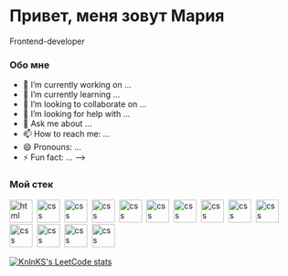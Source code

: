 <div id="header" aling="center">
  <h1>Привет, меня зовут Мария</h1
  <h3>Frontend-developer</h3>
</div>

### Обо мне
- 🔭 I’m currently working on ...
- 🌱 I’m currently learning ...
- 👯 I’m looking to collaborate on ...
- 🤔 I’m looking for help with ...
- 💬 Ask me about ...
- 📫 How to reach me: ...
- 😄 Pronouns: ...
- ⚡ Fun fact: ...
-->

### Мой стек
<img src="https://cdn.jsdelivr.net/gh/devicons/devicon/icons/html5/html5-original.svg" title="html" width="40" height="40"/>&nbsp;
<img src="https://cdn.jsdelivr.net/gh/devicons/devicon/icons/css3/css3-original.svg" title="css" width="40" height="40"/>&nbsp;
<img src="https://cdn.jsdelivr.net/gh/devicons/devicon/icons/javascript/javascript-original.svg" title="css" width="40" height="40"/>&nbsp;
<img src="https://cdn.jsdelivr.net/gh/devicons/devicon/icons/react/react-original.svg" title="css" width="40" height="40"/>&nbsp;
<img src="https://cdn.jsdelivr.net/gh/devicons/devicon/icons/redux/redux-original.svg" title="css" width="40" height="40"/>&nbsp;
<img src="https://cdn.jsdelivr.net/gh/devicons/devicon/icons/mysql/mysql-original.svg" title="css" width="40" height="40" />&nbsp;
<img src="https://cdn.jsdelivr.net/gh/devicons/devicon/icons/sequelize/sequelize-original.svg" title="css" width="40" height="40" />&nbsp;
<img src="https://cdn.jsdelivr.net/gh/devicons/devicon/icons/nodejs/nodejs-original.svg" title="css" width="40" height="40"/>&nbsp;
<img src="https://cdn.jsdelivr.net/gh/devicons/devicon/icons/express/express-original.svg" title="css" width="40" height="40"/>&nbsp;
<img src="https://cdn.jsdelivr.net/gh/devicons/devicon/icons/github/github-original.svg" title="css" width="40" height="40"/>&nbsp;
<img src="https://cdn.jsdelivr.net/gh/devicons/devicon/icons/bash/bash-original.svg" title="css" width="40" height="40" />&nbsp;
<img src="https://cdn.jsdelivr.net/gh/devicons/devicon/icons/mongodb/mongodb-original.svg" title="css" width="40" height="40"/>&nbsp;
<img src="https://cdn.jsdelivr.net/gh/devicons/devicon/icons/nginx/nginx-original.svg" title="css" width="40" height="40"/>&nbsp;
<img src="https://cdn.jsdelivr.net/gh/devicons/devicon/icons/postgresql/postgresql-original.svg" title="css" width="40" height="40"/>

[![KnlnKS's LeetCode stats](https://leetcode-stats-six.vercel.app/api?username=vmm459@gmail.com&theme=dark)](https://github.com/KnlnKS/leetcode-stats)

          

          
          
          
          
          
          
          
          
          
          
          
          
          


